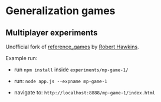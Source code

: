 # Generalization games

## Multiplayer experiments

Unofficial fork of [reference_games](https://github.com/hawkrobe/reference_games) by [Robert Hawkins](https://github.com/hawkrobe).

Example run:

- run `npm install` inside `experiments/mp-game-1/`

- run: `node app.js --expname mp-game-1`
- navigate to: `http://localhost:8888/mp-game-1/index.html`
